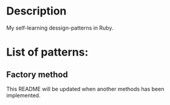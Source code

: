 # Description
My self-learning dessign-patterns in Ruby.
# List of patterns:
## Factory method

This README will be updated when another methods has been implemented.
